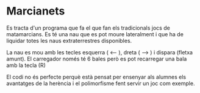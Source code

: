 Marcianets
============
Es tracta d'un programa que fa el que fan els tradicionals jocs de matamarcians. Es té una nau que es pot moure lateralment i que ha de liquidar totes les naus extraterrestres disponibles.

La nau es mou amb les tecles esquerra ( <-- ), dreta ( --> ) i dispara (fletxa amunt). El carregador només té 6 bales però es pot recarregar una bala amb la tecla (R)

El codi no és perfecte perquè està pensat per ensenyar als alumnes els avantatges de la herència i el polimorfisme fent servir un joc com exemple.
